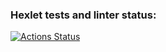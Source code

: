 ### Hexlet tests and linter status:
[![Actions Status](https://github.com/olegserbat/php-project-48/actions/workflows/hexlet-check.yml/badge.svg)](https://github.com/olegserbat/php-project-48/actions)